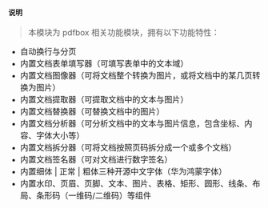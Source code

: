 #### 说明

> <font size=3>本模块为 pdfbox 相关功能模块，拥有以下功能特性：</font>
- <font size=3>自动换行与分页</font>
- <font size=3>内置文档表单填写器（可填写表单中的文本域）</font>
- <font size=3>内置文档图像器（可将文档整个转换为图片，或将文档中的某几页转换为图片）</font>
- <font size=3>内置文档提取器（可提取文档中的文本与图片）</font>
- <font size=3>内置文档替换器（可替换文档中的图片）</font>
- <font size=3>内置文档分析器（可分析文档中的文本与图片信息，包含坐标、内容、字体大小等）</font>
- <font size=3>内置文档拆分器（可将文档按照页码拆分成一个或多个文档）</font>
- <font size=3>内置文档签名器（可对文档进行数字签名）</font>
- <font size=3>内置细体 | 正常 | 粗体三种开源中文字体（华为鸿蒙字体）</font>
- <font size=3>内置水印、页眉、页脚、文本、图片、表格、矩形、圆形、线条、布局、条形码（一维码/二维码）等组件</font>
